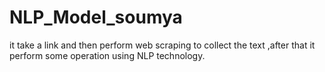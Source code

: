 # NLP_Model_soumya
it take a link and then perform web scraping to collect the text ,after that it perform some operation using NLP technology.
